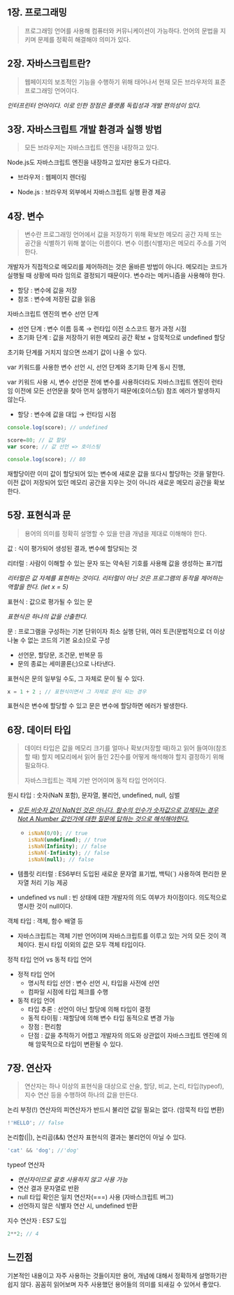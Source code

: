 ## 1장. 프로그래밍

> 프로그래밍 언어를 사용해 컴퓨터와 커뮤니케이션이 가능하다. 언어의 문법을 지키며 문제를 정확히 해결해야 의미가 있다.



## 2장. 자바스크립트란?

> 웹페이지의 보조적인 기능을 수행하기 위해 태어나서 현재 모든 브라우저의 표준 프로그래밍 언어이다.

*인터프린터 언어이다. 이로 인한 장점은 플랫폼 독립성과 개발 편의성이 있다.*



## 3장. 자바스크립트 개발 환경과 실행 방법

> 모든 브라우저는 자바스크립트 엔진을 내장하고 있다.

Node.js도 자바스크립트 엔진을 내장하고 있지만 용도가 다르다.

- 브라우저 : 웹페이지 렌더링

- Node.js : 브라우저 외부에서 자바스크립트 실행 환경 제공



## 4장. 변수

> 변수란 프로그래밍 언어에서 값을 저장하기 위해 확보한 메모리 공간 자체 또는 공간을 식별하기 위해 붙이는 이름이다. 변수 이름(식별자)은 메모리 주소를 기억한다.

개발자가 직접적으로 메모리를 제어하려는 것은 올바른 방법이 아니다. 메모리는 코드가 실행될 때 상황에 따라 임의로 결정되기 때문이다. 변수라는 메커니즘을 사용해야 한다.

- 할당 : 변수에 값을 저장
- 참조 : 변수에 저장된 값을 읽음

자바스크립트 엔진의 변수 선언 단계

- 선언 단계 : 변수 이름 등록 &rarr; 런타입 이전 소스코드 평가 과정 시점
- 초기화 단계 : 값을 저장하기 위한 메모리 공간 확보 + 암묵적으로 undefined 할당

초기화 단계를 거치지 않으면 쓰레기 값이 나올 수 있다.

var 키워드를 사용한 변수 선언 시, 선언 단계와 초기화 단계 동시 진행, 

var 키워드 사용 시, 변수 선언문 전에 변수를 사용하더라도 자바스크립트 엔진이 런타임 이전에 모든 선언문을 찾아 먼저 실행하기 때문에(호이스팅) 참조 에러가 발생하지 않는다.

- 할당 : 변수에 값을 대입 &rarr; 런타임 시점 

```js
console.log(score); // undefined

score=80; // 값 할당
var score; // 값 선언 => 호이스팅

console.log(score); // 80
```

재할당이란 이미 값이 할당되어 있는 변수에 새로운 값을 또다시 할당하는 것을 말한다. 이전 값이 저장되어 있던 메모리 공간을 지우는 것이 아니라 새로운 메모리 공간을 확보한다.



## 5장. 표현식과 문

> 용어의 의미를 정확히 설명할 수 있을 만큼 개념을 제대로 이해해야 한다.

값 : 식이 평가되어 생성된 결과, 변수에 할당되는 것

리터럴 : 사람이 이해할 수 있는 문자 또는 약속된 기호를 사용해 값을 생성하는 표기법

*리터럴은 값 자체를 표현하는 것이다. 리터럴이 아닌 것은 프로그램의 동작을 제어하는 역할을 한다. (let x = 5)*

표현식 : 값으로 평가될 수 있는 문

*표현식은 하나의 값을 산출한다.*

문 : 프로그램을 구성하는 기본 단위이자 최소 실행 단위, 여러 토큰(문법적으로 더 이상 나눌 수 없는 코드의 기본 요소)으로 구성

- 선언문, 할당문, 조건문, 반복문 등
- 문의 종료는 세미콜론(;)으로 나타낸다.

표현식은 문의 일부일 수도, 그 자체로 문이 될 수 있다.

```js
x = 1 + 2 ; // 표현식이면서 그 자체로 문이 되는 경우
```

표현식은 변수에 할당할 수 있고 문은 변수에 할당하면 에러가 발생한다.



## 6장. 데이터 타입

> 데이터 타입은 값을 메모리 크기를 얼마나 확보(저장할 때)하고 읽어 들여야(참조할 때) 할지 메모리에서 읽어 들인 2진수를 어떻게 해석해야 할지 결정하기 위해 필요하다.
>
> 자바스크립트는 객체 기반 언어이며 동적 타입 언어이다.

원시 타입 : 숫자(NaN 포함), 문자열, 불리언, undefined, null, 심벌

- [*모든 비숫자 값이 NaN인 것은 아니다. 함수의 인수가 숫자값으로 강제되는 경우 Not A Number 값인가에 대한 질문에 답하는 것으로 해석해야한다.*](https://developer.mozilla.org/ko/docs/Web/JavaScript/Reference/Global_Objects/isNaN#%ED%98%BC%EB%9E%80%EC%8A%A4%EB%9F%AC%EC%9A%B4_%ED%8A%B9%EB%B3%84_%EC%BC%80%EC%9D%B4%EC%8A%A4_%ED%96%89%EB%8F%99)

  - ```js
    isNaN(0/0); // true
    isNaN(undefined); // true
    isNaN(Infinity); // false
    isNaN(-Infinity); // false
    isNaN(null); // false
    ```

- 템플릿 리터럴 : ES6부터 도입된 새로운 문자열 표기법, 백틱(`) 사용하여 편리한 문자열 처리 기능 제공
- undefined vs null : 빈 상태에 대한 개발자의 의도 여부가 차이점이다. 의도적으로 명시한 것이 null이다.

객체 타입 : 객체, 함수 배열 등

- 자바스크립트는 객체 기반 언어이며 자바스크립트를 이루고 있는 거의 모든 것이 객체이다. 원시 타입 이외의 값은 모두 객체 타입이다.

정적 타입 언어 vs 동적 타입 언어

- 정적 타입 언어
  - 명시적 타입 선언 : 변수 선언 시, 타입을 사전에 선언
  - 컴파일 시점에 타입 체크를 수행
- 동적 타입 언어
  - 타입 추론 : 선언이 아닌 할당에 의해 타입이 결정
  - 동적 타이핑 : 재할당에 의해 변수 타입 동적으로 변경 가능
  - 장점 : 편리함
  - 단점 : 값을 추적하기 어렵고 개발자의 의도와 상관없이 자바스크립트 엔진에 의해 암묵적으로 타입이 변환될 수 있다.



## 7장. 연산자

> 연산자는 하나 이상의 표현식을 대상으로 산술, 할당, 비교, 논리, 타입(typeof), 지수 연산 등을 수행하여 하나의 값을 만든다.

논리 부정(!) 연산자의 피연산자가 반드시 불리언 값일 필요는 없다. (암묵적 타입 변환)

```js
!'HELLO'; // false
```

논리합(||), 논리곱(&&) 연산자 표현식의 결과는 불리언이 아닐 수 있다.

```js
'cat' && 'dog'; //'dog'
```

typeof 연산자

- *연산자이므로 괄호 사용하지 않고 사용 가능*
- 연산 결과 문자열로 반환
- null 타입 확인은 일치 연산자(===) 사용 (자바스크립트 버그)
- 선언하지 않은 식별자 연산 시, undefined 반환

지수 연산자 : ES7 도입

```js
2**2; // 4
```
## 느낀점

기본적인 내용이고 자주 사용하는 것들이지만 용어, 개념에 대해서 정확하게 설명하기란 쉽지 않다. 꼼꼼히 읽어보며 자주 사용했던 용어들의 의미를 되새길 수 있어서 좋았다.
